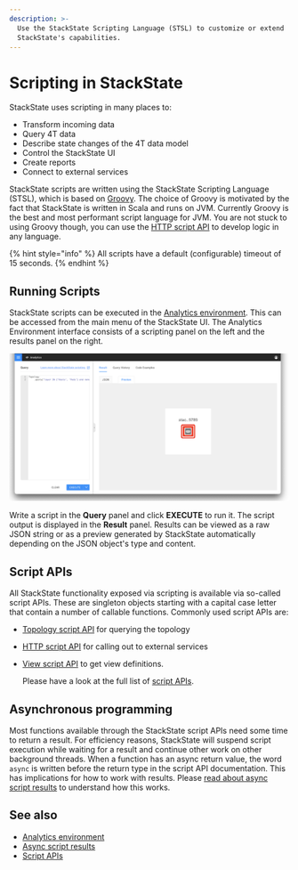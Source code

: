 ```yaml
---
description: >-
  Use the StackState Scripting Language (STSL) to customize or extend
  StackState's capabilities.
---
```


# Scripting in StackState

StackState uses scripting in many places to:

* Transform incoming data
* Query 4T data
* Describe state changes of the 4T data model 
* Control the StackState UI
* Create reports
* Connect to external services

StackState scripts are written using the StackState Scripting Language \(STSL\), which is based on [Groovy](https://groovy-lang.org/). The choice of Groovy is motivated by the fact that StackState is written in Scala and runs on JVM. Currently Groovy is the best and most performant script language for JVM. You are not stuck to using Groovy though, you can use the [HTTP script API](script-apis/http.md) to develop logic in any language.

{% hint style="info" %}
All scripts have a default \(configurable\) timeout of 15 seconds.
{% endhint %}

## Running Scripts

StackState scripts can be executed in the [Analytics environment](../../../use/analytics.md). This can be accessed from the main menu of the StackState UI. The Analytics Environment interface consists of a scripting panel on the left and the results panel on the right.

![Analytics environment](/.gitbook/assets/v43_analytics.png)

Write a script in the **Query** panel and click **EXECUTE** to run it. The script output is displayed in the **Result** panel. Results can be viewed as a raw JSON string or as a preview generated by StackState automatically depending on the JSON object's type and content.

## Script APIs

All StackState functionality exposed via scripting is available via so-called script APIs. These are singleton objects starting with a capital case letter that contain a number of callable functions. Commonly used script APIs are:

* [Topology script API](script-apis/topology.md) for querying the topology 
* [HTTP script API](script-apis/http.md) for calling out to external services
* [View script API](script-apis/view.md) to get view definitions.

  Please have a look at the full list of [script APIs](script-apis/).

## Asynchronous programming

Most functions available through the StackState script APIs need some time to return a result. For efficiency reasons, StackState will suspend script execution while waiting for a result and continue other work on other background threads. When a function has an async return value, the word `async` is written before the return type in the script API documentation. This has implications for how to work with results. Please [read about async script results](async_script_result.md) to understand how this works.

## See also

* [Analytics environment](../../../use/analytics.md)
* [Async script results](async_script_result.md)
* [Script APIs](script-apis/)

